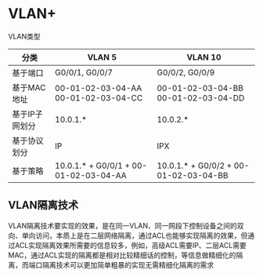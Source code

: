 # VLAN+

VLAN类型

| 分类           | VLAN 5                                   | VLAN 10                                  |
| -------------- | ---------------------------------------- | ---------------------------------------- |
| 基于端口       | G0/0/1, G0/0/7                           | G0/0/2, G0/0/9                           |
| 基于MAC地址    | 00-01-02-03-04-AA<br />00-01-02-03-04-CC | 00-01-02-03-04-BB<br />00-01-02-03-04-DD |
| 基于IP子网划分 | 10.0.1.*                                 | 10.0.2.*                                 |
| 基于协议划分   | IP                                       | IPX                                      |
| 基于策略       | 10.0.1.* + G0/0/1 + 00-01-02-03-04-AA    | 10.0.1.* + G0/0/2 + 00-01-02-03-04-BB    |

## VLAN隔离技术

VLAN隔离技术要实现的效果，是在同一VLAN、同一网段下控制设备之间的双向、单向访问，本质上是在二层网络隔离，通过ACL也能够实现隔离的效果，但通过ACL实现隔离效果所需要的信息较多，例如，高级ACL需要IP、二层ACL需要MAC，通过ACL实现的隔离都是相对比较精细话的控制，等信息做精细化的隔离，而端口隔离技术可以更加简单粗暴的实现无需精细化隔离的需求